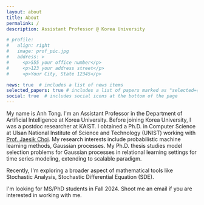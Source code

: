 ```yaml
---
layout: about
title: About
permalink: /
description: Assistant Professor @ Korea University

# profile:
#   align: right
#   image: prof_pic.jpg
#   address: >
#     <p>555 your office number</p>
#     <p>123 your address street</p>
#     <p>Your City, State 12345</p>

news: true  # includes a list of news items
selected_papers: true # includes a list of papers marked as "selected={true}"
social: true  # includes social icons at the bottom of the page
---
```


My name is Anh Tong. I'm an Assistant Professor in the Department of Artificial Intelligence at Korea University. Before joining Korea University, I was a postdoc researcher at KAIST. I obtained a Ph.D. in Computer Science at Ulsan National Institute of Science and Technology (UNIST) working with [Prof. Jaesik Choi](http://sailab.kaist.ac.kr/members/jaesik/). My research interests include probabilistic machine learning methods, Gaussian processes. My Ph.D. thesis studies model selection problems for Gaussian processes in relational learning settings for time series modeling, extending to scalable paradigm. 

Recently, I'm exploring a broader aspect of mathematical tools like Stochastic Analysis, Stochastic Differential Equation (SDE). 

I'm looking for MS/PhD students in Fall 2024. Shoot me an email if you are interested in working with me. 